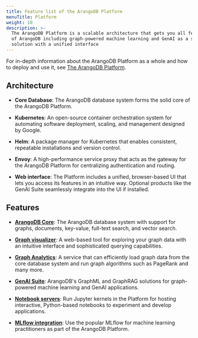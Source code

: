 ```yaml
---
title: Feature list of the ArangoDB Platform
menuTitle: Platform
weight: 10
description: >-
  The ArangoDB Platform is a scalable architecture that gets you all features
  of ArangoDB including graph-powered machine learning and GenAI as a single
  solution with a unified interface
---
```

For in-depth information about the ArangoDB Platform as a whole and how to
deploy and use it, see [The ArangoDB Platform](../../components/platform.md).

## Architecture

- **Core Database**: The ArangoDB database system forms the solid core
  of the ArangoDB Platform.

- **Kubernetes**: An open-source container orchestration system for automating
  software deployment, scaling, and management designed by Google.

- **Helm**: A package manager for Kubernetes that enables consistent, repeatable
  installations and version control.

- **Envoy**: A high-performance service proxy that acts as the gateway for the
  ArangoDB Platform for centralizing authentication and routing.

- **Web interface**: The Platform includes a unified, browser-based UI that lets
  you access its features in an intuitive way. Optional products like the
  GenAI Suite seamlessly integrate into the UI if installed.

## Features

- [**ArangoDB Core**](core.md): The ArangoDB database system with support for
  graphs, documents, key-value, full-text search, and vector search.

- [**Graph visualizer**](../../graphs/graph-visualizer.md):
  A web-based tool for exploring your graph data with an intuitive interface and
  sophisticated querying capabilities.

- [**Graph Analytics**](../../graphs/graph-analytics.md):
  A service that can efficiently load graph data from the core database system
  and run graph algorithms such as PageRank and many more.

- [**GenAI Suite**](../../data-science/_index.md):
  ArangoDB's GraphML and GraphRAG solutions for graph-powered machine learning
  and GenAI applications.

- [**Notebook servers**](../../data-science/notebook-servers.md):
  Run Jupyter kernels in the Platform for hosting interactive, Python-based
  notebooks to experiment and develop applications.

- [**MLflow integration**](../../data-science/graphrag/services/mlflow.md):
  Use the popular MLflow for machine learning practitioners as part of the
  ArangoDB Platform.
